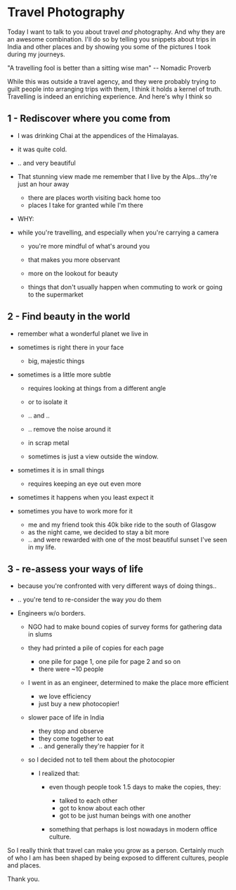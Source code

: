 # Travel Photography

Today I want to talk to you about travel *and* photography. And why they are an awesome combination.
I'll do so by telling you snippets about trips in India and other places and by showing you some of the pictures I took during my journeys.

"A travelling fool is better than a sitting wise man"
-- Nomadic Proverb

While this was outside a travel agency, and they were probably trying to guilt people into arranging trips with them, I think it holds a kernel of truth.
Travelling is indeed an enriching experience. And here's why I think so

## 1 - Rediscover where you come from
- I was drinking Chai at the appendices of the Himalayas.
- it was quite cold.
- .. and very beautiful
- That stunning view made me remember that I live by the Alps...thy're just an hour away
  - there are places worth visiting back home too
  - places I take for granted while I'm there

- WHY:
- while you're travelling, and especially when you're carrying a camera
  - you're more mindful of what's around you
  - that makes you more observant
  - more on the lookout for beauty
  
  - things that don't usually happen when commuting to work or going to the supermarket

## 2 - Find beauty in the world
- remember what a wonderful planet we live in
- sometimes is right there in your face
  - big, majestic things
- sometimes is a little more subtle
  - requires looking at things from a different angle
  - or to isolate it
  - .. and ..
  - .. remove the noise around it

  - in scrap metal
  - sometimes is just a view outside the window.

- sometimes it is in small things
  - requires keeping an eye out even more
  
- sometimes it happens when you least expect it

- sometimes you have to work more for it
  - me and my friend took this 40k bike ride to the south of Glasgow
  - as the night came, we decided to stay a bit more
  - .. and were rewarded with one of the most beautiful sunset I've seen in my life.

## 3 - re-assess your ways of life
- because you're confronted with very different ways of doing things..
- .. you're tend to re-consider the way *you* do them

- Engineers w/o borders.
  - NGO had to make bound copies of survey forms for gathering data in slums
  - they had printed a pile of copies for each page
    - one pile for page 1, one pile for page 2 and so on
    - there were ~10 people

  - I went in as an engineer, determined to make the place more efficient
    - we love efficiency
    - just buy a new photocopier!


  - slower pace of life in India
    - they stop and observe
    - they come together to eat
    - .. and generally they're happier for it
    
   - so I decided not to tell them about the photocopier
     - I realized that:
       - even though people took 1.5 days to make the copies, they:
         - talked to each other
         - got to know about each other
         - got to be just human beings with one another
         
       - something that perhaps is lost nowadays in modern office culture.
       
      
So I really think that travel can make you grow as a person. Certainly much of who I am has been shaped by being exposed to different cultures, people and places.
  
Thank you.
 
